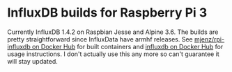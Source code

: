 InfluxDB builds for Raspberry Pi 3
==================================
Currently InfluxDB 1.4.2 on Raspbian Jesse and Alpine 3.6. The builds are pretty straightforward since InfluxData have armhf releases. See [mjenz/rpi-influxdb on Docker Hub](https://hub.docker.com/r/mjenz/rpi-influxdb/) for built containers and [influxdb on Docker Hub](https://hub.docker.com/_/influxdb/) for usage instructions.
I don't actually use this any more so can't guarantee it will stay updated.
